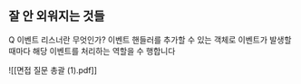 ## 잘 안 외워지는 것들

Q 이벤트 리스너란 무엇인가?
이벤트 핸들러를 추가할 수 있는 객체로 이벤트가 발생할때마다 해당 이벤트를 처리하는 역할을 수 행합니다


![[면접 질문 총괄 (1).pdf]]